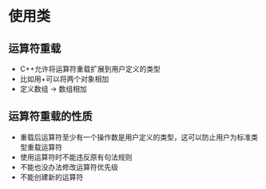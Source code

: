 # 使用类
## 运算符重载
+ C++允许将运算符重载扩展到用户定义的类型
+ 比如用+可以将两个对象相加
+ 定义数组 -> 数组相加

## 运算符重载的性质
+ 重载后运算符至少有一个操作数是用户定义的类型，这可以防止用户为标准类型重载运算符
+ 使用运算符时不能违反原有句法规则
+ 不能也没办法修改运算符优先级
+ 不能创建新的运算符